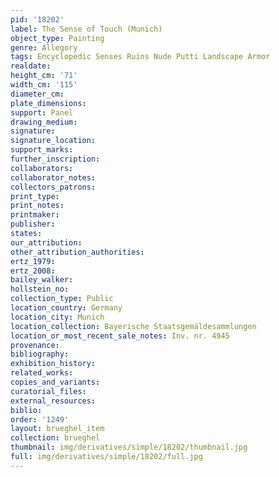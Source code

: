 ```yaml
---
pid: '18202'
label: The Sense of Touch (Munich)
object_type: Painting
genre: Allegory
tags: Encyclopedic Senses Ruins Nude Putti Landscape Armor
realdate: 
height_cm: '71'
width_cm: '115'
diameter_cm: 
plate_dimensions: 
support: Panel
drawing_medium: 
signature: 
signature_location: 
support_marks: 
further_inscription: 
collaborators: 
collaborator_notes: 
collectors_patrons: 
print_type: 
print_notes: 
printmaker: 
publisher: 
states: 
our_attribution: 
other_attribution_authorities: 
ertz_1979: 
ertz_2008: 
bailey_walker: 
hollstein_no: 
collection_type: Public
location_country: Germany
location_city: Munich
location_collection: Bayerische Staatsgemäldesammlungen
location_or_most_recent_sale_notes: Inv. nr. 4945
provenance: 
bibliography: 
exhibition_history: 
related_works: 
copies_and_variants: 
curatorial_files: 
external_resources: 
biblio: 
order: '1249'
layout: brueghel_item
collection: brueghel
thumbnail: img/derivatives/simple/18202/thumbnail.jpg
full: img/derivatives/simple/18202/full.jpg
---
```

